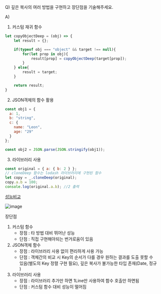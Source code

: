 Q) 깊은 복사의 여러 방법을 구현하고 장단점을 기술해주세요.

A) 
1. 커스텀 재귀 함수
```javascript
let copyObjectDeep = (obj) => {
    let result = {};

    if(typeof obj === "object" && target !== null){
        for(let prop in obj){
            result[prop] = copyObjectDeep(target[prop]);
        }
    } else{
        result = target;
    }

    return result;
}
```

2. JSON객체의 함수 활용
```javascript
const obj1 = {
  a: 1,
  b: "string",
  c: {
    name: "Leon",
    age: "29"
  }
};

const obj2 = JSON.parse(JSON.stringify(obj1));
```

3. 라이브러리 사용
```javascript
const original = { a: { b: 2 } };
// cloneDeep 함수는 lodash 라이브러리에 구현된 함수
let copy = _.cloneDeep(original);
copy.a.b = 100;
console.log(original.a.b); //2 출력
```

[성능비교](http://jsben.ch/2KRm3)

![image](https://user-images.githubusercontent.com/15838144/168521653-7a3fc8fb-fe87-47e7-a82a-eb996dd100eb.png)

장단점
1. 커스텀 함수
    - 장점 : 타 방법 대비 뛰어난 성능
    - 단점 : 직접 구현해야되는 번거로움이 있음
2. JSON객체 함수
    - 장점 : 라이브러리 사용 없이 편리하게 사용 가능
    - 단점 : 객체간의 비교 시 Key의 순서가 다를 경우 원하는 결과를 도출 못할 수 있음(별도의 Key 정렬 구현 필요), 깊은 복사가 불가능한 타입 존재(Date, 정규 )
3. 라이브러리 사용
    - 장점 : 라이브러리 추가만 하면 1Line만 사용하여 함수 호출만 하면됨
    - 단점 : 커스텀 함수 대비 성능이 떨어짐 



